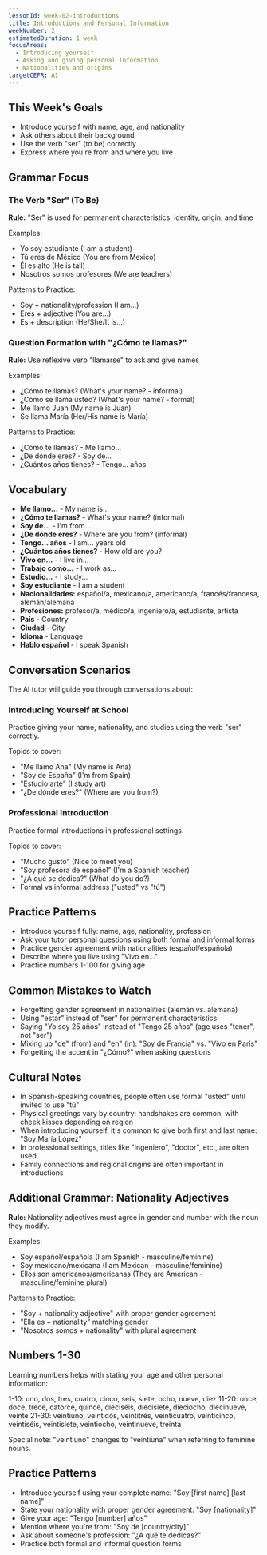 ```yaml
---
lessonId: week-02-introductions
title: Introductions and Personal Information
weekNumber: 2
estimatedDuration: 1 week
focusAreas:
  - Introducing yourself
  - Asking and giving personal information
  - Nationalities and origins
targetCEFR: A1
---
```


## This Week's Goals

- Introduce yourself with name, age, and nationality
- Ask others about their background
- Use the verb "ser" (to be) correctly
- Express where you're from and where you live

## Grammar Focus

### The Verb "Ser" (To Be)

**Rule:** "Ser" is used for permanent characteristics, identity, origin, and time

Examples:
- Yo soy estudiante (I am a student)
- Tú eres de México (You are from Mexico)
- Él es alto (He is tall)
- Nosotros somos profesores (We are teachers)

Patterns to Practice:
- Soy + nationality/profession (I am...)
- Eres + adjective (You are...)
- Es + description (He/She/It is...)

### Question Formation with "¿Cómo te llamas?"

**Rule:** Use reflexive verb "llamarse" to ask and give names

Examples:
- ¿Cómo te llamas? (What's your name? - informal)
- ¿Cómo se llama usted? (What's your name? - formal)
- Me llamo Juan (My name is Juan)
- Se llama María (Her/His name is María)

Patterns to Practice:
- ¿Cómo te llamas? - Me llamo...
- ¿De dónde eres? - Soy de...
- ¿Cuántos años tienes? - Tengo... años

## Vocabulary

- **Me llamo...** - My name is...
- **¿Cómo te llamas?** - What's your name? (informal)
- **Soy de...** - I'm from...
- **¿De dónde eres?** - Where are you from? (informal)
- **Tengo... años** - I am... years old
- **¿Cuántos años tienes?** - How old are you?
- **Vivo en...** - I live in...
- **Trabajo como...** - I work as...
- **Estudio...** - I study...
- **Soy estudiante** - I am a student
- **Nacionalidades:** español/a, mexicano/a, americano/a, francés/francesa, alemán/alemana
- **Profesiones:** profesor/a, médico/a, ingeniero/a, estudiante, artista
- **País** - Country
- **Ciudad** - City
- **Idioma** - Language
- **Hablo español** - I speak Spanish

## Conversation Scenarios

The AI tutor will guide you through conversations about:

### Introducing Yourself at School

Practice giving your name, nationality, and studies using the verb "ser" correctly.

Topics to cover:
- "Me llamo Ana" (My name is Ana)
- "Soy de España" (I'm from Spain)
- "Estudio arte" (I study art)
- "¿De dónde eres?" (Where are you from?)

### Professional Introduction

Practice formal introductions in professional settings.

Topics to cover:
- "Mucho gusto" (Nice to meet you)
- "Soy profesora de español" (I'm a Spanish teacher)
- "¿A qué se dedica?" (What do you do?)
- Formal vs informal address ("usted" vs "tú")

## Practice Patterns

- Introduce yourself fully: name, age, nationality, profession
- Ask your tutor personal questions using both formal and informal forms
- Practice gender agreement with nationalities (español/española)
- Describe where you live using "Vivo en..."
- Practice numbers 1-100 for giving age

## Common Mistakes to Watch

- Forgetting gender agreement in nationalities (alemán vs. alemana)
- Using "estar" instead of "ser" for permanent characteristics
- Saying "Yo soy 25 años" instead of "Tengo 25 años" (age uses "tener", not "ser")
- Mixing up "de" (from) and "en" (in): "Soy de Francia" vs. "Vivo en París"
- Forgetting the accent in "¿Cómo?" when asking questions

## Cultural Notes

- In Spanish-speaking countries, people often use formal "usted" until invited to use "tú"
- Physical greetings vary by country: handshakes are common, with cheek kisses depending on region
- When introducing yourself, it's common to give both first and last name: "Soy María López"
- In professional settings, titles like "ingeniero", "doctor", etc., are often used
- Family connections and regional origins are often important in introductions

## Additional Grammar: Nationality Adjectives

**Rule:** Nationality adjectives must agree in gender and number with the noun they modify.

Examples:
- Soy español/española (I am Spanish - masculine/feminine)
- Soy mexicano/mexicana (I am Mexican - masculine/feminine)
- Ellos son americanos/americanas (They are American - masculine/feminine plural)

Patterns to Practice:
- "Soy + nationality adjective" with proper gender agreement
- "Ella es + nationality" matching gender
- "Nosotros somos + nationality" with plural agreement

## Numbers 1-30

Learning numbers helps with stating your age and other personal information:

1-10: uno, dos, tres, cuatro, cinco, seis, siete, ocho, nueve, diez
11-20: once, doce, trece, catorce, quince, dieciséis, diecisiete, dieciocho, diecinueve, veinte
21-30: veintiuno, veintidós, veintitrés, veinticuatro, veinticinco, veintiséis, veintisiete, veintiocho, veintinueve, treinta

Special note: "veintiuno" changes to "veintiuna" when referring to feminine nouns.

## Practice Patterns

- Introduce yourself using your complete name: "Soy [first name] [last name]"
- State your nationality with proper gender agreement: "Soy [nationality]"
- Give your age: "Tengo [number] años"
- Mention where you're from: "Soy de [country/city]"
- Ask about someone's profession: "¿A qué te dedicas?"
- Practice both formal and informal question forms
